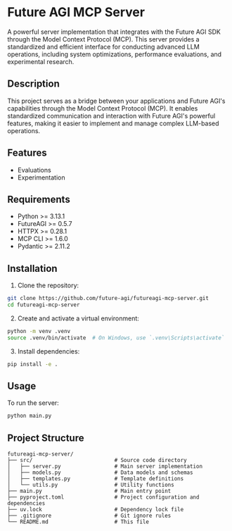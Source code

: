 # Future AGI MCP Server

A powerful server implementation that integrates with the Future AGI SDK through the Model Context Protocol (MCP). This server provides a standardized and efficient interface for conducting advanced LLM operations, including system optimizations, performance evaluations, and experimental research.

## Description

This project serves as a bridge between your applications and Future AGI's capabilities through the Model Context Protocol (MCP). It enables standardized communication and interaction with Future AGI's powerful features, making it easier to implement and manage complex LLM-based operations.

## Features

- Evaluations
- Experimentation

## Requirements

- Python >= 3.13.1
- FutureAGI >= 0.5.7
- HTTPX >= 0.28.1
- MCP CLI >= 1.6.0
- Pydantic >= 2.11.2

## Installation

1. Clone the repository:

```bash
git clone https://github.com/future-agi/futureagi-mcp-server.git
cd futureagi-mcp-server
```

2. Create and activate a virtual environment:

```bash
python -m venv .venv
source .venv/bin/activate  # On Windows, use `.venv\Scripts\activate`
```

3. Install dependencies:

```bash
pip install -e .
```

## Usage

To run the server:

```bash
python main.py
```

## Project Structure

```
futureagi-mcp-server/
├── src/                          # Source code directory
│   ├── server.py                 # Main server implementation
│   ├── models.py                 # Data models and schemas
│   ├── templates.py              # Template definitions
│   └── utils.py                  # Utility functions
├── main.py                       # Main entry point
├── pyproject.toml                # Project configuration and dependencies
├── uv.lock                       # Dependency lock file
├── .gitignore                    # Git ignore rules
└── README.md                     # This file

```
